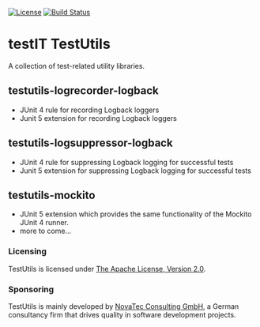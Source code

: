 [![License](https://img.shields.io/badge/License-Apache%20License%202.0-brightgreen.svg)](http://www.apache.org/licenses/LICENSE-2.0.txt)
[![Build Status](https://travis-ci.org/Novatec-Consulting-GmbH/testit-testutils.svg?branch=master)](https://travis-ci.org/Novatec-Consulting-GmbH/testit-testutils)

# testIT TestUtils

A collection of test-related utility libraries.

## testutils-logrecorder-logback

- JUnit 4 rule for recording Logback loggers
- Junit 5 extension for recording Logback loggers

## testutils-logsuppressor-logback

- JUnit 4 rule for suppressing Logback logging for successful tests
- Junit 5 extension for suppressing Logback logging for successful tests

## testutils-mockito

- JUnit 5 extension which provides the same functionality of the Mockito JUnit 4 runner.
- more to come...

### Licensing
TestUtils is licensed under [The Apache License, Version 2.0](http://www.apache.org/licenses/LICENSE-2.0.txt).

### Sponsoring
TestUtils is mainly developed by [NovaTec Consulting GmbH](http://www.novatec-gmbh.de/),
a German consultancy firm that drives quality in software development projects.
